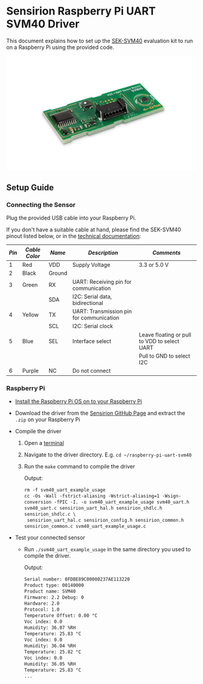 # Sensirion Raspberry Pi UART SVM40 Driver

This document explains how to set up the [SEK-SVM40](https://www.sensirion.com/my-sgp-ek/) evaluation kit to run on a
Raspberry Pi using the provided code.

[<center><img src="images/SVM4x.png" width="500px"></center>](https://www.sensirion.com/my-sgp-ek/)

## Setup Guide

### Connecting the Sensor

Plug the provided USB cable into your Raspberry Pi.

If you don't have a suitable cable at hand, please find the SEK-SVM40 pinout listed below, or in
the [technical documentation](https://www.sensirion.com/fileadmin/user_upload/customers/sensirion/Dokumente/9_Gas_Sensors/Sensirion_Gas_Sensors_SEK-SVM40_Technical_Description_D1.pdf):

| *Pin* | *Cable Color* | *Name* | *Description* | *Comments* |
|-------|---------------|--------|---------------|------------|
| 1     | Red           | VDD    | Supply Voltage | 3.3 or 5.0 V
| 2     | Black         | Ground |
| 3     | Green         | RX     | UART: Receiving pin for communication |
|       |               | SDA    | I2C: Serial data, bidirectional |
| 4     | Yellow        | TX     | UART: Transmission pin for communication |
|       |               | SCL    | I2C: Serial clock |
| 5     | Blue          | SEL    | Interface select | Leave floating or pull to VDD to select UART
|       |               |        |  | Pull to GND to select I2C
| 6     | Purple        | NC     | Do not connect |

### Raspberry Pi

- [Install the Raspberry Pi OS on to your Raspberry Pi](https://projects.raspberrypi.org/en/projects/raspberry-pi-setting-up)
- Download the driver from the [Sensirion GitHub Page](https://github.com/Sensirion/raspberry-pi-uart-svm40/tags)
  and extract the `.zip` on your Raspberry Pi
- Compile the driver
    1. Open a [terminal](https://www.raspberrypi.org/documentation/usage/terminal/)
    2. Navigate to the driver directory. E.g. `cd ~/raspberry-pi-uart-svm40`
    3. Run the `make` command to compile the driver

       Output:
       ```
       rm -f svm40_uart_example_usage
       cc -Os -Wall -fstrict-aliasing -Wstrict-aliasing=1 -Wsign-conversion -fPIC -I. -o svm40_uart_example_usage svm40_uart.h svm40_uart.c sensirion_uart_hal.h sensirion_shdlc.h sensirion_shdlc.c \
        sensirion_uart_hal.c sensirion_config.h sensirion_common.h sensirion_common.c svm40_uart_example_usage.c
       ```

- Test your connected sensor
    - Run `./svm40_uart_example_usage` in the same directory you used to compile the driver.

      Output:
      ```
      Serial number: 0FDBE89C00000237AE113220
      Product type: 00140000
      Product name: SVM40
      Firmware: 2.2 Debug: 0
      Hardware: 2.0
      Protocol: 1.0
      Temperature Offset: 0.00 °C
      Voc index: 0.0
      Humidity: 36.07 %RH
      Temperature: 25.83 °C
      Voc index: 0.0
      Humidity: 36.04 %RH
      Temperature: 25.82 °C
      Voc index: 0.0
      Humidity: 36.05 %RH
      Temperature: 25.83 °C
      ...
      ```
    
